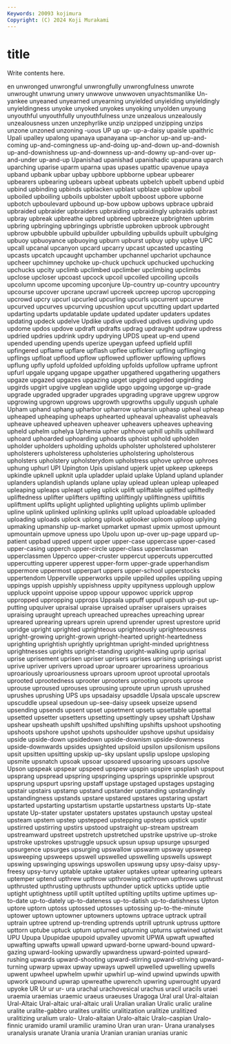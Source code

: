 ```yaml
---
Keywords: 20093 kojimura
Copyright: (C) 2024 Koji Murakami
---
```


# title

Write contents here.



en unwronged unwrongful unwrongfully unwrongfulness unwrote unwrought unwrung
unwry unwwove unwwoven unyachtsmanlike Un-yankee unyeaned unyearned unyearning unyielded unyielding
unyieldingly unyieldingness unyoke unyoked unyokes unyoking unyolden unyoung unyouthful unyouthfully
unyouthfulness unze unzealous unzealously unzealousness unzen unzephyrlike unzip unzipped unzipping
unzips unzone unzoned unzoning -uous UP up up- up-a-daisy upaisle
upaithric Upali upalley upalong upanaya upanayana up-anchor up-and up-and-coming up-and-comingness
up-and-doing up-and-down up-and-downish up-and-downishness up-and-downness up-and-downy up-and-over up-and-under up-and-up Upanishad
upanishad upanishadic upapurana uparch uparching uparise uparm uparna upas upases
upattic upavenue upaya upband upbank upbar upbay upbbore upbborne upbear
upbearer upbearers upbearing upbears upbeat upbeats upbelch upbelt upbend upbid
upbind upbinding upbinds upblacken upblast upblaze upblow upboil upboiled upboiling
upboils upbolster upbolt upboost upbore upborne upbotch upboulevard upbound up-bow
upbow upbows upbrace upbraid upbraided upbraider upbraiders upbraiding upbraidingly upbraids
upbrast upbray upbreak upbreathe upbred upbreed upbreeze upbrighten upbrim upbring
upbringing upbringings upbristle upbroken upbrook upbrought upbrow upbubble upbuild upbuilder
upbuilding upbuilds upbuilt upbulging upbuoy upbuoyance upbuoying upburn upburst upbuy
upby upbye UPC upcall upcanal upcanyon upcard upcarry upcast upcasted
upcasting upcasts upcatch upcaught upchamber upchannel upchariot upchaunce upcheer upchimney
upchoke up-chuck upchuck upchucked upchucking upchucks upcity upclimb upclimbed upclimber
upclimbing upclimbs upclose upcloser upcoast upcock upcoil upcoiled upcoiling upcoils
upcolumn upcome upcoming upconjure Up-country up-country upcountry upcourse upcover upcrane
upcrawl upcreek upcreep upcrop upcropping upcrowd upcry upcurl upcurled upcurling
upcurls upcurrent upcurve upcurved upcurves upcurving upcushion upcut upcutting updart
updarted updarting updarts updatable update updated updater updaters updates updating
updeck updelve Updike updive updived updives updiving updo updome updos
updove updraft updrafts updrag updraught updraw updress updried updries updrink
updry updrying UPDS upeat up-end upend upended upending upends uperize
upeygan upfeed upfield upfill upfingered upflame upflare upflash upflee upflicker
upfling upflinging upflings upfloat upflood upflow upflowed upflower upflowing upflows
upflung upfly upfold upfolded upfolding upfolds upfollow upframe upfront upfurl
upgale upgang upgape upgather upgathered upgathering upgathers upgaze upgazed upgazes
upgazing upget upgird upgirded upgirding upgirds upgirt upgive upglean upglide
upgo upgoing upgorge up-grade upgrade upgraded upgrader upgrades upgrading upgrave
upgrew upgrow upgrowing upgrown upgrows upgrowth upgrowths upgully upgush uphale
Upham uphand uphang upharbor upharrow upharsin uphasp upheal upheap upheaped
upheaping upheaps uphearted upheaval upheavalist upheavals upheave upheaved upheaven upheaver
upheavers upheaves upheaving upheld uphelm uphelya Uphemia upher uphhove uphill
uphills uphillward uphoard uphoarded uphoarding uphoards uphoist uphold upholden upholder
upholders upholding upholds upholster upholstered upholsterer upholsterers upholsteress upholsteries upholstering
upholsterous upholsters upholstery upholsterydom upholstress uphove uphroe uphroes uphung uphurl
UPI Upington Upis upisland upjerk upjet upkeep upkeeps upkindle upknell
upknit upla upladder uplaid uplake Upland upland uplander uplanders uplandish
uplands uplane uplay uplead uplean upleap upleaped upleaping upleaps upleapt
upleg uplick uplift upliftable uplifted upliftedly upliftedness uplifter uplifters uplifting
upliftingly upliftingness upliftitis upliftment uplifts uplight uplighted uplighting uplights uplimb
uplimber upline uplink uplinked uplinking uplinks uplit upload uploadable uploaded
uploading uploads uplock uplong uplook uplooker uploom uploop uplying upmaking
upmanship up-market upmarket upmast upmix upmost upmount upmountain upmove upness
upo Upolu upon up-over up-page uppard up-patient uppbad upped uppent
upper upper-case uppercase upper-cased upper-casing upperch upper-circle upper-class upperclassman upperclassmen
Upperco upper-cruster uppercut uppercuts uppercutted uppercutting upperer upperest upper-form upper-grade
upperhandism uppermore uppermost upperpart uppers upper-school upperstocks uppertendom Upperville upperworks
uppile uppiled uppiles uppiling upping uppings uppish uppishly uppishness uppity
uppityness upplough upplow uppluck uppoint uppoise uppop uppour uppowoc upprick
upprop uppropped uppropping upprops Uppsala uppuff uppull uppush up-put up-putting
upquiver upraisal upraise upraised upraiser upraisers upraises upraising upraught upreach
upreached upreaches upreaching uprear upreared uprearing uprears uprein uprend uprender
uprest uprestore uprid upridge upright uprighted uprighteous uprighteously uprighteousness upright-growing
upright-grown upright-hearted upright-heartedness uprighting uprightish uprightly uprightman upright-minded uprightness uprightnesses
uprights upright-standing upright-walking uprip uprisal uprise uprisement uprisen upriser uprisers
uprises uprising uprisings uprist uprive upriver uprivers uproad uproar uproarer
uproariness uproarious uproariously uproariousness uproars uproom uproot uprootal uprootals uprooted
uprootedness uprooter uprooters uprooting uproots uprose uprouse uproused uprouses uprousing
uproute uprun uprush uprushed uprushes uprushing UPS ups upsadaisy upsaddle
Upsala upscale upscrew upscuddle upseal upsedoun up-see-daisy upseek upseize upsend
upsending upsends upsent upset upsetment upsets upsettable upsettal upsetted upsetter
upsetters upsetting upsettingly upsey upshaft Upshaw upshear upsheath upshift upshifted
upshifting upshifts upshoot upshooting upshoots upshore upshot upshots upshoulder upshove
upshut upsidaisy upside upside-down upsidedown upside-downism upside-downness upside-downwards upsides upsighted
upsiloid upsilon upsilonism upsilons upsit upsitten upsitting upskip up-sky upslant
upslip upslope upsloping upsmite upsnatch upsoak upsoar upsoared upsoaring upsoars
upsolve Upson upspeak upspear upspeed upspew upspin upspire upsplash upspout
upsprang upspread upspring upspringing upsprings upsprinkle upsprout upsprung upspurt upsring
upstaff upstage upstaged upstages upstaging upstair upstairs upstamp upstand upstander
upstanding upstandingly upstandingness upstands upstare upstared upstares upstaring upstart upstarted
upstarting upstartism upstartle upstartness upstarts Up-state upstate Up-stater upstater upstaters
upstates upstaunch upstay upsteal upsteam upstem upstep upstepped upstepping upsteps
upstick upstir upstirred upstirring upstirs upstood upstraight up-stream upstream upstreamward
upstreet upstretch upstretched upstrike upstrive up-stroke upstroke upstrokes upstruggle upsuck
upsun upsup upsurge upsurged upsurgence upsurges upsurging upswallow upswarm upsway
upsweep upsweeping upsweeps upswell upswelled upswelling upswells upswept upswing upswinging
upswings upswollen upswung upsy upsy-daisy upsy-freesy upsy-turvy uptable uptake uptaker
uptakes uptear uptearing uptears uptemper uptend upthrew upthrow upthrowing upthrown
upthrows upthrust upthrusted upthrusting upthrusts upthunder uptick upticks uptide uptie
uptight uptightness uptill uptilt uptilted uptilting uptilts uptime uptimes up-to-date
up-to-dately up-to-dateness up-to-datish up-to-datishness Upton uptore uptorn uptoss uptossed uptosses
uptossing up-to-the-minute uptower uptown uptowner uptowners uptowns uptrace uptrack uptrail
uptrain uptree uptrend up-trending uptrends uptrill uptrunk uptruss upttore upttorn
uptube uptuck upturn upturned upturning upturns uptwined uptwist UPU Upupa
Upupidae upupoid upvalley upvomit UPWA upwaft upwafted upwafting upwafts upwall
upward upward-borne upward-bound upward-gazing upward-looking upwardly upwardness upward-pointed upward-rushing upwards
upward-shooting upward-stirring upward-striving upward-turning upwarp upwax upway upways upwell upwelled
upwelling upwells upwent upwheel upwhelm upwhir upwhirl up-wind upwind upwinds
upwith upwork upwound upwrap upwreathe upwrench upwring upwrought upyard upyoke
UR Ur ur ur- ura urachal urachovesical urachus uracil uracils
uraei uraemia uraemias uraemic uraeus uraeuses Uragoga Ural ural Ural-altaian
Ural-Altaic Ural-altaic ural-altaic urali Uralian uralian Uralic uralic uraline uralite
uralite-gabbro uralites uralitic uralitization uralitize uralitized uralitizing uralium uralo- Uralo-altaian
Uralo-altaic Uralo-caspian Uralo-finnic uramido uramil uramilic uramino Uran uran uran-
Urana uranalyses uranalysis uranate Urania urania Uranian uranian uranias uranic
